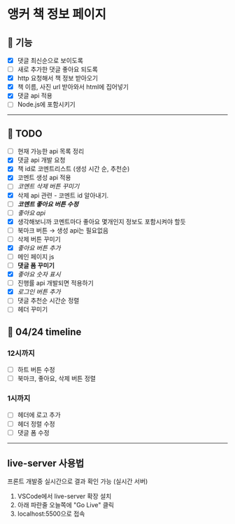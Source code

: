 # 앵커 책 정보 페이지

## :memo: 기능

- [x]  댓글 최신순으로 보이도록
- [ ]  새로 추가한 댓글 좋아요 되도록
- [x]  http 요청해서 책 정보 받아오기
- [x]  책 이름, 사진 url 받아와서 html에 집어넣기
- [x]  댓글 api 적용
- [ ]  Node.js에 포함시키기

---

## :gem: TODO

- [ ]  현재 가능한  api 목록 정리
- [x]  댓글 api 개발 요청
- [x]  책 id로 코멘트리스트 (생성 시간 순, 추천순)
- [x]  코멘트 생성 api 적용
- [ ]  *코멘트 삭제 버튼 꾸미기*
- [x]  삭제 api 관련 - 코멘트 id 알아내기.
- [ ]  ***코멘트 좋아요 버튼 수정***
- [ ]  *좋아요 api*
- [x]  생각해보니까 코멘트마다 좋아요 몇개인지 정보도 포함시켜야 할듯
- [ ]  북마크 버튼 → 생성 api는 필요없음
- [ ]  삭제 버튼 꾸미기
- [x]  *좋아요 버튼 추가*
- [ ]  메인 페이지 js
- [ ]  **댓글 폼 꾸미기**
- [x]  *좋아요 숫자 표시*
- [ ]  진행률 api 개발되면 적용하기
- [x]  *로그인 버튼 추가*
- [ ]  댓글 추천순 시간순 정렬
- [ ]  헤더 꾸미기

## :calendar: 04/24 timeline

### 12시까지

- [ ]  하트 버튼 수정
- [ ]  북마크, 좋아요, 삭제 버튼 정렬

### 1시까지

- [ ]  헤더에 로고 추가
- [ ]  헤더 정렬 수정
- [ ]  댓글 폼 수정

---

## live-server 사용법

프론트 개발중 실시간으로 결과 확인 가능 (실시간 서버)

1. VSCode에서 live-server 확장 설치
2. 아래 파란줄 오늘쪽에 "Go Live" 클릭
3. localhost:5500으로 접속
